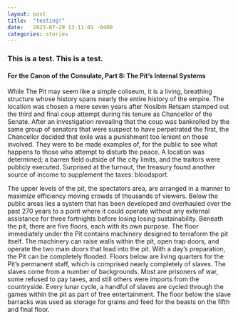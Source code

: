 ```yaml
---
layout: post
title:  "testing!"
date:   2023-07-29 13:11:01 -0400
categories: stories
---
```


### This is a test. This is a test.


#### For the Canon of the Consulate, Part 8: The Pit’s Internal Systems

While The Pit may seem like a simple coliseum, it is a living, breathing structure whose history spans nearly the entire history of the empire. The location was chosen a mere seven years after Nosibm Retsam stamped out the third and final coup attempt during his tenure as Chancellor of the Senate. After an investigation revealing that the coup was bankrolled by the same group of senators that were suspect to have perpetrated the first, the Chancellor decided that exile was a punishment too lenient on those involved. They were to be made examples of, for the public to see what happens to those who attempt to disturb the peace. A location was determined; a barren field outside of the city limits, and the traitors were publicly executed. Surprised at the turnout, the treasury found another source of income to supplement the taxes: bloodsport. 

The upper levels of the pit, the spectators area, are arranged in a manner to maximize efficiency moving crowds of thousands of viewers. Below the public areas lies a system that has been developed and overhauled over the past 270 years to a point where it could operate without any external assistance for three fortnights before losing losing sustainability. Beneath the pit, there are five floors, each with its own purpose.
 The floor immediately under the Pit contains machinery designed to terraform the pit itself. The machinery can raise walls within the pit, open trap doors, and operate the two main doors that lead into the pit. With a day’s preparation, the Pit can be completely flooded. Floors below are living quarters for the Pit’s permanent staff, which is comprised nearly completely of slaves. The slaves come from a number of backgrounds. Most are prisoners of war, some refused to pay taxes, and still others were imports from the countryside. Every lunar cycle, a handful of slaves are cycled through the games within the pit as part of free entertainment. The floor below the slave barracks was used as storage for grains and feed for the beasts on the fifth and final floor. 
	

